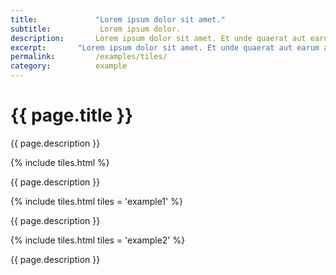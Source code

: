 ```yaml
---
title:             "Lorem ipsum dolor sit amet."
subtitle:           Lorem ipsum dolor.
description:       Lorem ipsum dolor sit amet. Et unde quaerat aut earum animi aut explicabo saepe qui quibusdam accusamus ut velit asperiores vel natus temporibus. Qui sapiente saepe qui totam saepe est suscipit quia vel error provident cum omnis eius aut galisum rem nulla dolor? Qui internos voluptas est nulla odit est temporibus expedita eos quidem cumque. Ea voluptates eligendi quo rerum libero et molestiae harum vel fugit magni et cupiditate optio At quia consequuntur ut exercitationem laboriosam. Cum blanditiis voluptatibus At amet sunt At quia deleniti id quibusdam neque ut odio placeat.
excerpt:       "Lorem ipsum dolor sit amet. Et unde quaerat aut earum animi aut explicabo saepe qui quibusdam accusamus ut velit asperiores vel natus temporibus."
permalink:         /examples/tiles/
category:          example
---
```


<h1>{{ page.title }}</h1>
<p class = "text-justify">{{ page.description }}</p>
{% include tiles.html %}
<p class = "text-justify">{{ page.description }}</p>
{% include tiles.html tiles = 'example1' %}
<p class = "text-justify">{{ page.description }}</p>
{% include tiles.html tiles = 'example2' %}
<p class = "text-justify">{{ page.description }}</p>